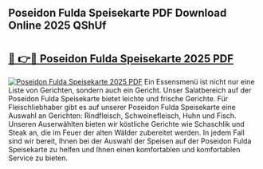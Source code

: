 ## Poseidon Fulda Speisekarte PDF Download Online 2025 QShUf

# <h2><a href="http://gc8n85.nevu.top/?p=Poseidon+Fulda+Speisekarte">🔗 👉🔴 Poseidon Fulda Speisekarte 2025 PDF</a></h2>

[![Poseidon Fulda Speisekarte 2025 PDF](https://i.imgur.com/dBaPXMq.png)](http://gc8n85.nevu.top/?p=Poseidon+Fulda+Speisekarte)
Ein Essensmenü ist nicht nur eine Liste von Gerichten, sondern auch ein Gericht. Unser Salatbereich auf der Poseidon Fulda Speisekarte bietet leichte und frische Gerichte. Für Fleischliebhaber gibt es auf unserer Poseidon Fulda Speisekarte eine Auswahl an Gerichten: Rindfleisch, Schweinefleisch, Huhn und Fisch. Unseren Auserwählten bieten wir köstliche Gerichte wie Schaschlik und Steak an, die im Feuer der alten Wälder zubereitet werden. In jedem Fall sind wir bereit, Ihnen bei der Auswahl der Speisen auf der Poseidon Fulda Speisekarte zu helfen und Ihnen einen komfortablen und komfortablen Service zu bieten.

